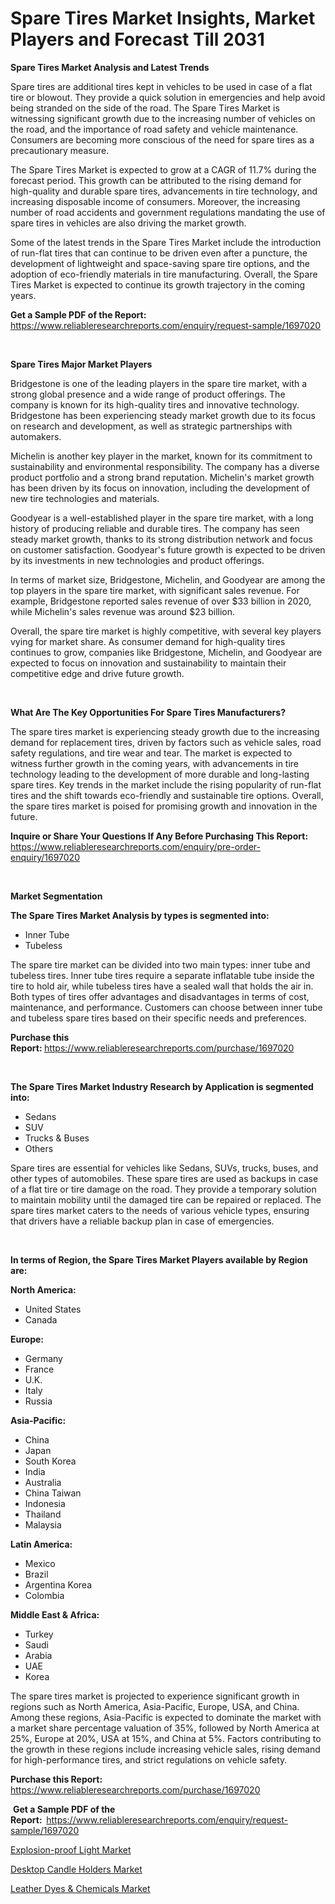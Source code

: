 <p><h1>Spare Tires Market Insights, Market Players and Forecast Till 2031</h1></p><p><strong>Spare Tires Market Analysis and Latest Trends</strong></p>
<p><p>Spare tires are additional tires kept in vehicles to be used in case of a flat tire or blowout. They provide a quick solution in emergencies and help avoid being stranded on the side of the road. The Spare Tires Market is witnessing significant growth due to the increasing number of vehicles on the road, and the importance of road safety and vehicle maintenance. Consumers are becoming more conscious of the need for spare tires as a precautionary measure.</p><p>The Spare Tires Market is expected to grow at a CAGR of 11.7% during the forecast period. This growth can be attributed to the rising demand for high-quality and durable spare tires, advancements in tire technology, and increasing disposable income of consumers. Moreover, the increasing number of road accidents and government regulations mandating the use of spare tires in vehicles are also driving the market growth.</p><p>Some of the latest trends in the Spare Tires Market include the introduction of run-flat tires that can continue to be driven even after a puncture, the development of lightweight and space-saving spare tire options, and the adoption of eco-friendly materials in tire manufacturing. Overall, the Spare Tires Market is expected to continue its growth trajectory in the coming years.</p></p>
<p><strong>Get a Sample PDF of the Report:&nbsp;</strong> <a href="https://www.reliableresearchreports.com/enquiry/request-sample/1697020">https://www.reliableresearchreports.com/enquiry/request-sample/1697020</a></p>
<p>&nbsp;</p>
<p><strong>Spare Tires Major Market Players</strong></p>
<p><p>Bridgestone is one of the leading players in the spare tire market, with a strong global presence and a wide range of product offerings. The company is known for its high-quality tires and innovative technology. Bridgestone has been experiencing steady market growth due to its focus on research and development, as well as strategic partnerships with automakers.</p><p>Michelin is another key player in the market, known for its commitment to sustainability and environmental responsibility. The company has a diverse product portfolio and a strong brand reputation. Michelin's market growth has been driven by its focus on innovation, including the development of new tire technologies and materials.</p><p>Goodyear is a well-established player in the spare tire market, with a long history of producing reliable and durable tires. The company has seen steady market growth, thanks to its strong distribution network and focus on customer satisfaction. Goodyear's future growth is expected to be driven by its investments in new technologies and product offerings.</p><p>In terms of market size, Bridgestone, Michelin, and Goodyear are among the top players in the spare tire market, with significant sales revenue. For example, Bridgestone reported sales revenue of over $33 billion in 2020, while Michelin's sales revenue was around $23 billion.</p><p>Overall, the spare tire market is highly competitive, with several key players vying for market share. As consumer demand for high-quality tires continues to grow, companies like Bridgestone, Michelin, and Goodyear are expected to focus on innovation and sustainability to maintain their competitive edge and drive future growth.</p></p>
<p>&nbsp;</p>
<p><strong>What Are The Key Opportunities For Spare Tires Manufacturers?</strong></p>
<p><p>The spare tires market is experiencing steady growth due to the increasing demand for replacement tires, driven by factors such as vehicle sales, road safety regulations, and tire wear and tear. The market is expected to witness further growth in the coming years, with advancements in tire technology leading to the development of more durable and long-lasting spare tires. Key trends in the market include the rising popularity of run-flat tires and the shift towards eco-friendly and sustainable tire options. Overall, the spare tires market is poised for promising growth and innovation in the future.</p></p>
<p><strong>Inquire or Share Your Questions If Any Before Purchasing This Report:</strong> <a href="https://www.reliableresearchreports.com/enquiry/pre-order-enquiry/1697020">https://www.reliableresearchreports.com/enquiry/pre-order-enquiry/1697020</a></p>
<p>&nbsp;</p>
<p><strong>Market Segmentation</strong></p>
<p><strong>The Spare Tires Market Analysis by types is segmented into:</strong></p>
<p><ul><li>Inner Tube</li><li>Tubeless</li></ul></p>
<p><p>The spare tire market can be divided into two main types: inner tube and tubeless tires. Inner tube tires require a separate inflatable tube inside the tire to hold air, while tubeless tires have a sealed wall that holds the air in. Both types of tires offer advantages and disadvantages in terms of cost, maintenance, and performance. Customers can choose between inner tube and tubeless spare tires based on their specific needs and preferences.</p></p>
<p><strong>Purchase this Report:&nbsp;</strong><a href="https://www.reliableresearchreports.com/purchase/1697020">https://www.reliableresearchreports.com/purchase/1697020</a></p>
<p>&nbsp;</p>
<p><strong>The Spare Tires Market Industry Research by Application is segmented into:</strong></p>
<p><ul><li>Sedans</li><li>SUV</li><li>Trucks & Buses</li><li>Others</li></ul></p>
<p><p>Spare tires are essential for vehicles like Sedans, SUVs, trucks, buses, and other types of automobiles. These spare tires are used as backups in case of a flat tire or tire damage on the road. They provide a temporary solution to maintain mobility until the damaged tire can be repaired or replaced. The spare tires market caters to the needs of various vehicle types, ensuring that drivers have a reliable backup plan in case of emergencies.</p></p>
<p>&nbsp;</p>
<p><strong>In terms of Region, the Spare Tires Market Players available by Region are:</strong></p>
<p>
    <p> <strong> North America: </strong>
        <ul>
            <li>United States</li>
            <li>Canada</li>
        </ul>
        </p> 
    <p> <strong> Europe: </strong>
        <ul>
            <li>Germany</li>
            <li>France</li>
            <li>U.K.</li>
            <li>Italy</li>
            <li>Russia</li>
        </ul>
        </p> 
    <p> <strong> Asia-Pacific: </strong>
        <ul>
            <li>China</li>
            <li>Japan</li>
            <li>South Korea</li>
            <li>India</li>
            <li>Australia</li>
            <li>China Taiwan</li>
            <li>Indonesia</li>
            <li>Thailand</li>
            <li>Malaysia</li>
        </ul>
        </p> 
    <p> <strong> Latin America: </strong>
        <ul>
            <li>Mexico</li>
            <li>Brazil</li>
            <li>Argentina Korea</li>
            <li>Colombia</li>
        </ul>
        </p> 
    <p> <strong> Middle East & Africa: </strong>
        <ul>
            <li>Turkey</li>
            <li>Saudi</li>
            <li>Arabia</li>
            <li>UAE</li>
            <li>Korea</li>
        </ul>
    </p>
    </p>
<p><p>The spare tires market is projected to experience significant growth in regions such as North America, Asia-Pacific, Europe, USA, and China. Among these regions, Asia-Pacific is expected to dominate the market with a market share percentage valuation of 35%, followed by North America at 25%, Europe at 20%, USA at 15%, and China at 5%. Factors contributing to the growth in these regions include increasing vehicle sales, rising demand for high-performance tires, and strict regulations on vehicle safety.</p></p>
<p><strong>Purchase this Report: </strong><a href="https://www.reliableresearchreports.com/purchase/1697020">https://www.reliableresearchreports.com/purchase/1697020</a></p>
<p>&nbsp;<strong>Get a Sample PDF of the Report:&nbsp;&nbsp;</strong><a href="https://www.reliableresearchreports.com/enquiry/request-sample/1697020">https://www.reliableresearchreports.com/enquiry/request-sample/1697020</a></p>
<p><strong></strong></p>
<p><p><a href="https://view.publitas.com/reportprime-1/explosion-proof-light-market-offers-provide-insightful-data-for-the-time-period-from-2023-to-2030-and-also-provide-analysis-based-on-application-type-and-region/">Explosion-proof Light Market</a></p><p><a href="https://view.publitas.com/reportprime-1/desktop-candle-holders-market-size-and-growth-market-segmentation-regional-and-country-breakdowns-and-market-trends-for-period-from-2023-2030/">Desktop Candle Holders Market</a></p><p><a href="https://view.publitas.com/reportprime-1/leather-dyes-chemicals-market-size-furnishes-valuable-information-encompassing-market-share-market-trends-and-projections-spanning-from-2023-to-2030/">Leather Dyes & Chemicals Market</a></p></p>